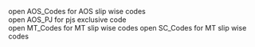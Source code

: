 open AOS_Codes for AOS slip wise codes <br>
open AOS_PJ for pjs exclusive code <br>
open MT_Codes for MT slip wise codes
open SC_Codes for MT slip wise codes
